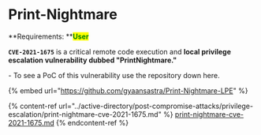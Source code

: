 # Print-Nightmare

**Requirements: **<mark style="color:green;">**User**</mark>

**`CVE-2021-1675`** is a critical remote code execution and **local privilege escalation vulnerability dubbed "PrintNightmare."**

&#x20;\- To see a PoC of this vulnerability use the repository down here.

{% embed url="https://github.com/gyaansastra/Print-Nightmare-LPE" %}

{% content-ref url="../active-directory/post-compromise-attacks/privilege-escalation/print-nightmare-cve-2021-1675.md" %}
[print-nightmare-cve-2021-1675.md](../active-directory/post-compromise-attacks/privilege-escalation/print-nightmare-cve-2021-1675.md)
{% endcontent-ref %}
